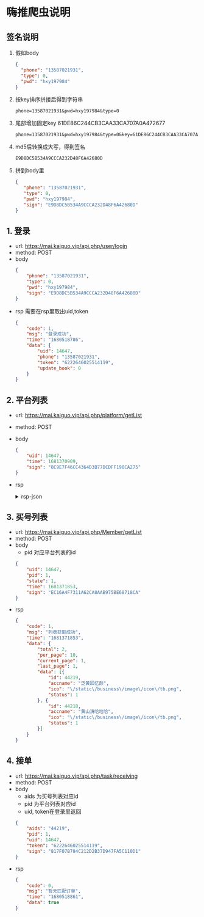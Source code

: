 # 嗨推爬虫说明

## 签名说明

1. 假如body
    ```json
    {
      "phone": "13587021931",
      "type": 0,
      "pwd": "hxy197984"
    }
    ```
2. 按key排序拼接后得到字符串
    ```text
    phone=13587021931&pwd=hxy197984&type=0
    ```
3. 尾部增加固定key 61DE86C244CB3CAA33CA707A0A472677
   ```text
   phone=13587021931&pwd=hxy197984&type=0&key=61DE86C244CB3CAA33CA707A0A472677
   ```
4. md5后转换成大写，得到签名
   ```text
   E9D8DC5B534A9CCCA232D48F6A42680D
   ```
5. 拼到body里
    ```json
   {
       "phone": "13587021931",
       "type": 0,
       "pwd": "hxy197984",
       "sign": "E9D8DC5B534A9CCCA232D48F6A42680D"
   }
    ```

## 1. 登录

* url: https://mai.kaiguo.vip/api.php/user/login
* method: POST
* body
   ```json
   {
       "phone": "13587021931",
       "type": 0,
       "pwd": "hxy197984",
       "sign": "E9D8DC5B534A9CCCA232D48F6A42680D"
   }
   ```
* rsp
   需要在rsp里取出uid,token
   ```json
   {
       "code": 1,
       "msg": "登录成功",
       "time": "1680518786",
       "data": {
           "uid": 14647,
           "phone": "13587021931",
           "token": "6222646025514119",
           "update_book": 0
       }
   }
   ```
  
## 2. 平台列表
* url: https://mai.kaiguo.vip/api.php/platform/getList
* method: POST
* body
    ```json
    {
        "uid": 14647,
        "time": 1681370909,
        "sign": "8C9E7F46CC4364D3B77DCDFF190CA275"
    }
    ```
* rsp
    <details>
        <summary> rsp-json </summary>

    ```json
  {
      "code": 1,
      "msg": "列表获取成功",
      "time": "1681370910",
      "data": [{
          "id": 10,
          "name": "抖音",
          "ico": "\/static\/business\/image\/icon\/dy.png",
          "sort": 1,
          "task_num": 553,
          "status": 0
      }, {
          "id": 5,
          "name": "阿里巴巴",
          "ico": "\/static\/business\/image\/icon\/albb.png",
          "sort": 2,
          "task_num": 537,
          "status": 0
      }, {
          "id": 3,
          "name": "拼多多",
          "ico": "\/static\/business\/image\/icon\/pdd.png",
          "sort": 3,
          "task_num": 3320,
          "status": 0
      }, {
          "id": 2,
          "name": "京东",
          "ico": "\/static\/business\/image\/icon\/jd.png",
          "sort": 4,
          "task_num": 12295,
          "status": 0
      }, {
          "id": 1,
          "name": "淘宝",
          "ico": "\/static\/business\/image\/icon\/tb.png",
          "sort": 5,
          "task_num": 137963,
          "status": 0
      }]
  }
    ```
    </details>
  
## 3. 买号列表
* url: https://mai.kaiguo.vip/api.php/Member/getList
* method: POST
* body
  * pid 对应平台列表的id
  ```json
  {
      "uid": 14647,
      "pid": 1,
      "state": 1,
      "time": 1681371853,
      "sign": "EC16A4F7311A62CA8AAB975BE68718CA"
  }
  ```
* rsp
  ```json
  {
      "code": 1,
      "msg": "列表获取成功",
      "time": "1681371853",
      "data": {
          "total": 2,
          "per_page": 10,
          "current_page": 1,
          "last_page": 1,
          "data": [{
              "id": 44219,
              "accname": "泛黄回忆颜",
              "ico": "\/static\/business\/image\/icon\/tb.png",
              "status": 1
          }, {
              "id": 44218,
              "accname": "黄山清哈哈哈",
              "ico": "\/static\/business\/image\/icon\/tb.png",
              "status": 1
          }]
      }
  }
  ```
  
## 4. 接单
* url: https://mai.kaiguo.vip/api.php/task/receiving
* method: POST
* body
  * aids 为买号列表对应id
  * pid 为平台列表对应id
  * uid, token在登录里返回
  ```json
  {
      "aids": "44219",
      "pid": 1,
      "uid": 14647,
      "token": "6222646025514119",
      "sign": "817F07B784C212D2B37D947FA5C110D1"
  }
  ```
* rsp
  ```json
  {
      "code": 0,
      "msg": "暂无匹配订单",
      "time": "1680518861",
      "data": true
  }
  ```
